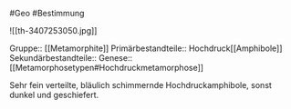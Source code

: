 #Geo #Bestimmung 

![[th-3407253050.jpg]]

Gruppe:: [[Metamorphite]]
Primärbestandteile:: Hochdruck[[Amphibole]]
Sekundärbestandteile::
Genese:: [[Metamorphosetypen#Hochdruckmetamorphose]]

Sehr fein verteilte, bläulich schimmernde Hochdruckamphibole, sonst dunkel und geschiefert.



